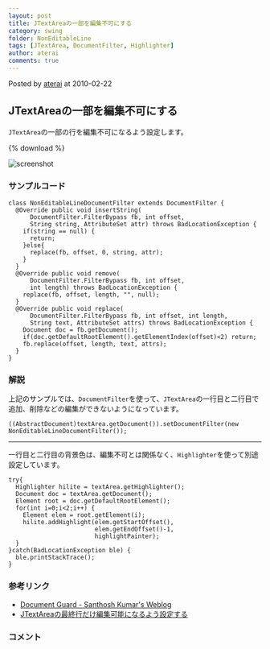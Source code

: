 ```yaml
---
layout: post
title: JTextAreaの一部を編集不可にする
category: swing
folder: NonEditableLine
tags: [JTextArea, DocumentFilter, Highlighter]
author: aterai
comments: true
---
```


Posted by [aterai](http://terai.xrea.jp/aterai.html) at 2010-02-22

## JTextAreaの一部を編集不可にする
`JTextArea`の一部の行を編集不可になるよう設定します。

{% download %}

![screenshot](https://lh4.googleusercontent.com/_9Z4BYR88imo/TQTQW4ZQhAI/AAAAAAAAAfc/JkImmzMvG6I/s800/NonEditableLine.png)

### サンプルコード
<pre class="prettyprint"><code>class NonEditableLineDocumentFilter extends DocumentFilter {
  @Override public void insertString(
      DocumentFilter.FilterBypass fb, int offset,
      String string, AttributeSet attr) throws BadLocationException {
    if(string == null) {
      return;
    }else{
      replace(fb, offset, 0, string, attr);
    }
  }
  @Override public void remove(
      DocumentFilter.FilterBypass fb, int offset,
      int length) throws BadLocationException {
    replace(fb, offset, length, "", null);
  }
  @Override public void replace(
      DocumentFilter.FilterBypass fb, int offset, int length,
      String text, AttributeSet attrs) throws BadLocationException {
    Document doc = fb.getDocument();
    if(doc.getDefaultRootElement().getElementIndex(offset)&lt;2) return;
    fb.replace(offset, length, text, attrs);
  }
}
</code></pre>

### 解説
上記のサンプルでは、`DocumentFilter`を使って、`JTextArea`の一行目と二行目で追加、削除などの編集ができないようになっています。

<pre class="prettyprint"><code>((AbstractDocument)textArea.getDocument()).setDocumentFilter(new NonEditableLineDocumentFilter());
</code></pre>

- - - -
一行目と二行目の背景色は、編集不可とは関係なく、`Highlighter`を使って別途設定しています。
<pre class="prettyprint"><code>try{
  Highlighter hilite = textArea.getHighlighter();
  Document doc = textArea.getDocument();
  Element root = doc.getDefaultRootElement();
  for(int i=0;i&lt;2;i++) {
    Element elem = root.getElement(i);
    hilite.addHighlight(elem.getStartOffset(),
                        elem.getEndOffset()-1,
                        highlightPainter);
  }
}catch(BadLocationException ble) {
  ble.printStackTrace();
}
</code></pre>

### 参考リンク
- [Document Guard - Santhosh Kumar's Weblog](http://www.jroller.com/santhosh/date/20050622)
- [JTextAreaの最終行だけ編集可能になるよう設定する](http://terai.xrea.jp/Swing/LastLineEditableTextArea.html)

<!-- dummy comment line for breaking list -->

### コメント
